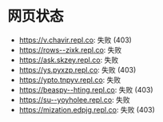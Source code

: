 # 网页状态
- https://v.chavir.repl.co: 失败 (403)
- https://rows--zixk.repl.co: 失败
- https://ask.skzey.repl.co: 失败
- https://ys.pyxzp.repl.co: 失败 (403)
- https://ypto.tnpyv.repl.co: 失败
- https://beaspy--hting.repl.co: 失败 (403)
- https://su--yoyholee.repl.co: 失败
- https://mization.edpjg.repl.co: 失败 (403)
